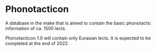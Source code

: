# Phonotacticon

A database in the make that is aimed to contain the basic phonotactic information of ca. 1500 lects.

Phonotacticon 1.0 will contain only Eurasian lects. It is expected to be completed at the end of 2022.
